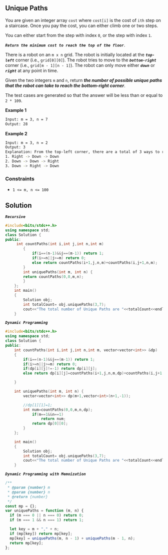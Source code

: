 ## Unique Paths

You are given an integer array `cost` where `cost[i]` is the cost of `ith` step on a staircase. Once you pay the cost, you can either climb one or two steps.

You can either start from the step with index `0`, or the step with index `1`.

**_`Return the minimum cost to reach the top of the floor`_**.

There is a robot on an `m x n` grid. The robot is initially located at the **_`top-left`_** corner (i.e., `grid[0][0]`). The robot tries to move to the **_`bottom-right`_** corner (i.e., `grid[m - 1][n - 1]`). The robot can only move either **_`down`_** or **_`right`_** at any point in time.

Given the two integers `m` and `n`, return **_the number of possible unique paths that the robot can take to reach the bottom-right corner_**.

The test cases are generated so that the answer will be less than or equal to `2 * 109`.

**Example 1**

```bash
Input: m = 3, n = 7
Output: 28
```

**Example 2**

```bash
Input: m = 3, n = 2
Output: 3
Explanation: From the top-left corner, there are a total of 3 ways to reach the bottom-right corner:
1. Right -> Down -> Down
2. Down -> Down -> Right
3. Down -> Right -> Down
```

### Constraints

- `1 <= m, n <= 100`

## Solution

**_`Recursive`_**

```cpp
#include<bits/stdc++.h>
using namespace std;
class Solution {
public:
     int countPaths(int i,int j,int n,int m)
        {
            if(i==(n-1)&&j==(m-1)) return 1;
            if(i>=n||j>=m) return 0;
            else return countPaths(i+1,j,n,m)+countPaths(i,j+1,n,m);
        }
        int uniquePaths(int m, int n) {
        return countPaths(0,0,m,n);
        }
    };
    int main()
    {
        Solution obj;
        int totalCount= obj.uniquePaths(3,7);
        cout<<"The total number of Unique Paths are "<<totalCount<<endl;
    }
```

**_`Dynamic Programming`_**

```cpp
#include<bits/stdc++.h>
using namespace std;
class Solution {
public:
    int countPaths(int i,int j,int n,int m, vector<vector<int>> &dp)
    {
        if(i==(n-1)&&j==(m-1)) return 1;
        if(i>=n||j>=m) return 0;
        if(dp[i][j]!=-1) return dp[i][j];
        else return dp[i][j]=countPaths(i+1,j,n,m,dp)+countPaths(i,j+1,n,m,dp);

    }

    int uniquePaths(int m, int n) {
        vector<vector<int>> dp(m+1,vector<int>(n+1,-1));

        //dp[1][1]=1;
        int num=countPaths(0,0,m,n,dp);
            if(m==1&&n==1)
                return num;
            return dp[0][0];
        }
    };

    int main()
    {
        Solution obj;
        int totalCount= obj.uniquePaths(3,7);
        cout<<"The total number of Unique Paths are "<<totalCount<<endl;
    }
```

**_`Dynamic Programming with Memoization`_**

```javascript
/**
 * @param {number} m
 * @param {number} n
 * @return {number}
 */
const mp = {};
var uniquePaths = function (m, n) {
  if (m === 0 || n === 0) return 0;
  if (m === 1 && n === 1) return 1;

  let key = m + "," + n;
  if (mp[key]) return mp[key];
  mp[key] = uniquePaths(m, n - 1) + uniquePaths(m - 1, n);
  return mp[key];
};
```
